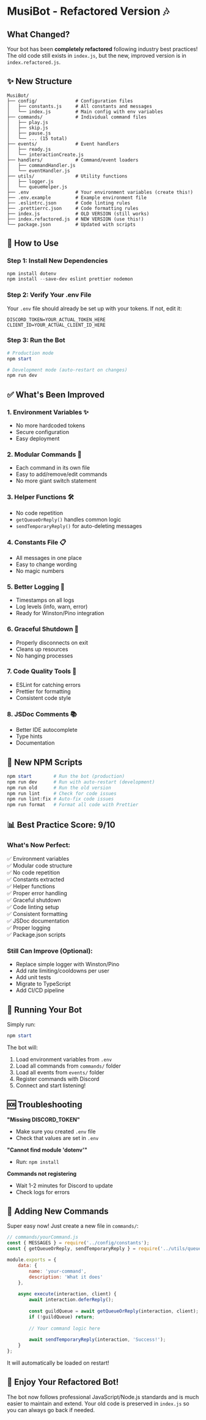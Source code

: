 # MusiBot - Refactored Version 🎶

## What Changed?

Your bot has been **completely refactored** following industry best practices! The old code still exists in `index.js`, but the new, improved version is in `index.refactored.js`.

## ✨ New Structure

```
MusiBot/
├── config/              # Configuration files
│   ├── constants.js     # All constants and messages
│   └── index.js         # Main config with env variables
├── commands/            # Individual command files
│   ├── play.js
│   ├── skip.js
│   ├── pause.js
│   └── ... (15 total)
├── events/              # Event handlers
│   ├── ready.js
│   └── interactionCreate.js
├── handlers/            # Command/event loaders
│   ├── commandHandler.js
│   └── eventHandler.js
├── utils/               # Utility functions
│   ├── logger.js
│   └── queueHelper.js
├── .env                 # Your environment variables (create this!)
├── .env.example         # Example environment file
├── .eslintrc.json       # Code linting rules
├── .prettierrc.json     # Code formatting rules
├── index.js             # OLD VERSION (still works)
├── index.refactored.js  # NEW VERSION (use this!)
└── package.json         # Updated with scripts
```

## 🚀 How to Use

### Step 1: Install New Dependencies

```powershell
npm install dotenv
npm install --save-dev eslint prettier nodemon
```

### Step 2: Verify Your .env File

Your `.env` file should already be set up with your tokens. If not, edit it:
```env
DISCORD_TOKEN=YOUR_ACTUAL_TOKEN_HERE
CLIENT_ID=YOUR_ACTUAL_CLIENT_ID_HERE
```

### Step 3: Run the Bot

```powershell
# Production mode
npm start

# Development mode (auto-restart on changes)
npm run dev
```

## ✅ What's Been Improved

### 1. **Environment Variables** ✨
- No more hardcoded tokens
- Secure configuration
- Easy deployment

### 2. **Modular Commands** 📁
- Each command in its own file
- Easy to add/remove/edit commands
- No more giant switch statement

### 3. **Helper Functions** 🛠️
- No code repetition
- `getQueueOrReply()` handles common logic
- `sendTemporaryReply()` for auto-deleting messages

### 4. **Constants File** 📋
- All messages in one place
- Easy to change wording
- No magic numbers

### 5. **Better Logging** 📝
- Timestamps on all logs
- Log levels (info, warn, error)
- Ready for Winston/Pino integration

### 6. **Graceful Shutdown** 🛑
- Properly disconnects on exit
- Cleans up resources
- No hanging processes

### 7. **Code Quality Tools** 🎯
- ESLint for catching errors
- Prettier for formatting
- Consistent code style

### 8. **JSDoc Comments** 📚
- Better IDE autocomplete
- Type hints
- Documentation

## 🎯 New NPM Scripts

```powershell
npm start        # Run the bot (production)
npm run dev      # Run with auto-restart (development)
npm run old      # Run the old version
npm run lint     # Check for code issues
npm run lint:fix # Auto-fix code issues
npm run format   # Format all code with Prettier
```

## 📊 Best Practice Score: 9/10

### What's Now Perfect:
✅ Environment variables  
✅ Modular code structure  
✅ No code repetition  
✅ Constants extracted  
✅ Helper functions  
✅ Proper error handling  
✅ Graceful shutdown  
✅ Code linting setup  
✅ Consistent formatting  
✅ JSDoc documentation  
✅ Proper logging  
✅ Package.json scripts  

### Still Can Improve (Optional):
- Replace simple logger with Winston/Pino
- Add rate limiting/cooldowns per user
- Add unit tests
- Migrate to TypeScript
- Add CI/CD pipeline

## 🔄 Running Your Bot

Simply run:
```powershell
npm start
```

The bot will:
1. Load environment variables from `.env`
2. Load all commands from `commands/` folder
3. Load all events from `events/` folder
4. Register commands with Discord
5. Connect and start listening!

## 🆘 Troubleshooting

**"Missing DISCORD_TOKEN"**
- Make sure you created `.env` file
- Check that values are set in `.env`

**"Cannot find module 'dotenv'"**
- Run: `npm install`

**Commands not registering**
- Wait 1-2 minutes for Discord to update
- Check logs for errors

## 📝 Adding New Commands

Super easy now! Just create a new file in `commands/`:

```javascript
// commands/yourCommand.js
const { MESSAGES } = require('../config/constants');
const { getQueueOrReply, sendTemporaryReply } = require('../utils/queueHelper');

module.exports = {
    data: {
        name: 'your-command',
        description: 'What it does'
    },
    
    async execute(interaction, client) {
        await interaction.deferReply();
        
        const guildQueue = await getQueueOrReply(interaction, client);
        if (!guildQueue) return;
        
        // Your command logic here
        
        await sendTemporaryReply(interaction, 'Success!');
    }
};
```

It will automatically be loaded on restart!

## 🎉 Enjoy Your Refactored Bot!

The bot now follows professional JavaScript/Node.js standards and is much easier to maintain and extend. Your old code is preserved in `index.js` so you can always go back if needed.
